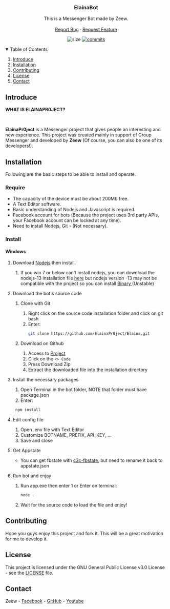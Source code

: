 <br />
<p align="center">

<h3 align="center">ElainaBot</h3>

<p align="center">
    This is a Messenger Bot made by Zeew.
    <br />
    <br />
    <a href="https://github.com/ElainaPr0ject/elaina/issues">Report Bug</a>
    ·
    <a href="https://github.com/ElainaPr0ject/elaina/pulls">Request Feature</a>
    </p>
</p>

<p align="center">
	<img alt="size" src="https://img.shields.io/github/repo-size/ElainaPr0ject/elaina.svg?style=flat-square&label=size">
	<a href="https://github.com/ElainaPr0ject/elaina/commits"><img alt="commits" src="https://img.shields.io/github/commit-activity/m/ElainaPr0ject/elaina?label=commit&style=flat-square"></a>
	
</p>

<!-- TABLE OF CONTENTS -->
<details open="open">
    <summary>Table of Contents</summary>
    <ol>
        <li><a href="#introduce">Introduce</a></li>
        <li><a href="#installation">Installation</a></li>
        <li><a href="#contributing">Contributing</a></li>
        <li><a href="#license">License</a></li>
        <li><a href="#contact">Contact</a></li>
    </ol>
</details>

<!-- ABOUT THE PROJECT -->
## Introduce
<p><strong>WHAT IS ELAINAPR0JECT?</strong></p>
<br />
<p><strong>ElainaPr0ject</strong> is a Messenger project that gives people an interesting and new experience. This project was created mainly in support of Group Messenger and developed by <strong>Zeew</strong> (Of course, you can also be one of its developers!).
</p>



<!-- INSTALLATION -->
## Installation

Following are the basic steps to be able to install and operate.

### Require

- The capacity of the device must be about 200Mb free.
- A Text Editor software.
- Basic understanding of Nodejs and Javascript is required.
- Facebook account for bots (Because the project uses 3rd party APIs, your Facebook account can be locked at any time).
- Need to install Nodejs, Git - (Not necessary).

### Install

#### Windows

1. Download [Nodejs](https://nodejs.org/en/) then install.
    1. If you win 7 or below can't install nodejs, you can download the nodejs-13 installation file [here](https://nodejs.org/download/release/v13.14.0/) but nodejs version -13 may not be compatible with the project so you can install [Binary
](https://nodejs.org/en/download) (Unstable)

2. Download the bot's source code
   1. Clone with Git
      1. Right click on the source code installation folder and click on git bash
      2. Enter:
         ```sh
         git clone https://github.com/ElainaPr0ject/Elaina.git
         ```
      
    3. Download on Github
       1. Access to [Project](https://github.com/ElainaPr0ject/Elaina)
       2. Click on the `<> Code`
       3. Press Download Zip
       4. Extract the downloaded file into the installation directory

3. Install the necessary packages
    1. Open Terminal in the bot folder, NOTE that folder must have package.json
    2. Enter:
   ```sh
    npm install
   ```

4. Edit config file
    1. Open .env file with Text Editor
    2. Customize BOTNAME, PREFIX, API_KEY, ...
    3. Save and close
5. Get Appstate
    - You can get fbstate with [c3c-fbstate](https://github.com/c3cbot/c3c-fbstate), but need to rename it back to appstate.json
      
6. Run bot and enjoy
    1. Run app.exe then enter 1
       or
       Enter on terminal:
       ```sh
       node .
       ```
    2. Wait for the source code to load the file and enjoy!

<!-- CONTRIBUTING -->
## Contributing

Hope you guys enjoy this project and fork it.
This will be a great motivation for me to develop it.

<!-- LICENSE -->
## License

This project is licensed under the GNU General Public License v3.0 License - see the [LICENSE](LICENSE) file.

<!-- CONTACT -->
## Contact

Zeew - [Facebook](https://www.facebook.com/1000x71021834010) - [GitHub](https://github.com/vudung2008) - [Youtube](https://www.youtube.com/@vudung2008)
